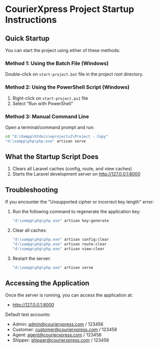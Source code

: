 # CourierXpress Project Startup Instructions

## Quick Startup

You can start the project using either of these methods:

### Method 1: Using the Batch File (Windows)
Double-click on `start-project.bat` file in the project root directory.

### Method 2: Using the PowerShell Script (Windows)
1. Right-click on `start-project.ps1` file
2. Select "Run with PowerShell"

### Method 3: Manual Command Line
Open a terminal/command prompt and run:

```bash
cd "d:\Xampp\htdocs\eprojectv2\Project - Copy"
"d:\xampp\php\php.exe" artisan serve
```

## What the Startup Script Does

1. Clears all Laravel caches (config, route, and view caches)
2. Starts the Laravel development server on http://127.0.0.1:8000

## Troubleshooting

If you encounter the "Unsupported cipher or incorrect key length" error:

1. Run the following command to regenerate the application key:
   ```bash
   "d:\xampp\php\php.exe" artisan key:generate
   ```

2. Clear all caches:
   ```bash
   "d:\xampp\php\php.exe" artisan config:clear
   "d:\xampp\php\php.exe" artisan route:clear
   "d:\xampp\php\php.exe" artisan view:clear
   ```

3. Restart the server:
   ```bash
   "d:\xampp\php\php.exe" artisan serve
   ```

## Accessing the Application

Once the server is running, you can access the application at:
- http://127.0.0.1:8000

Default test accounts:
- Admin: admin@courierxpress.com / 123456
- Customer: customer@courierxpress.com / 123456
- Agent: agent@courierxpress.com / 123456
- Shipper: shipper@courierxpress.com / 123456